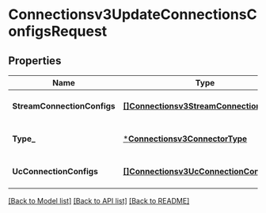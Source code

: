 # Connectionsv3UpdateConnectionsConfigsRequest

## Properties
Name | Type | Description | Notes
------------ | ------------- | ------------- | -------------
**StreamConnectionConfigs** | [**[]Connectionsv3StreamConnectionConfig**](connectionsv3StreamConnectionConfig.md) | Optional: list of streaming connections. | [optional] [default to null]
**Type_** | [***Connectionsv3ConnectorType**](connectionsv3ConnectorType.md) |  | [optional] [default to null]
**UcConnectionConfigs** | [**[]Connectionsv3UcConnectionConfig**](connectionsv3UCConnectionConfig.md) | Optional: list of UC connections. | [optional] [default to null]

[[Back to Model list]](../README.md#documentation-for-models) [[Back to API list]](../README.md#documentation-for-api-endpoints) [[Back to README]](../README.md)

